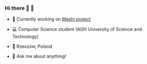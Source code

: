 ### Hi there 👋 👀 

- 💾 Currently working on [Meshi project](https://github.com/AGH-Narzedzia-Informatyczne/meshi)

- 💻 Computer Science student (AGH University of Science and Technology)

- 📌 Rzeszów, Poland

- 💬 Ask me about anything!
<!--
**YgLK/YgLK** is a ✨ _special_ ✨ repository because its `README.md` (this file) appears on your GitHub profile.

Here are some ideas to get you started:

- 🔭 I’m currently working on ...
- 🌱 I’m currently learning Math
- 👯 I’m looking to collaborate on ...
- 🤔 I’m looking for help with ...
- 💬 Ask me about ...
- 📫 How to reach me: ...
- 😄 Pronouns: ...
- ⚡ Fun fact: ...
-->
